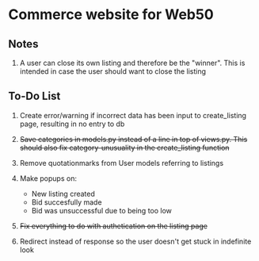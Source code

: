 # Commerce website for Web50

## Notes

1. A user can close its own listing and therefore be the "winner". This is intended in case the user should want to close the listing

## To-Do List

1. Create error/warning if incorrect data has been input to create_listing page, resulting in no entry to db

2. ~~Save categories in models.py instead of a line in top of views.py. This should also fix category-unusuality in the create_listing function~~

3. Remove quotationmarks from User models referring to listings

4. Make popups on:
    - New listing created
    - Bid succesfully made
    - Bid was unsuccessful due to being too low

5. ~~Fix everything to do with authetication on the listing page~~

6. Redirect instead of response so the user doesn't get stuck in indefinite look